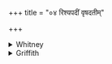 +++
title = "०४ रिश्यपदीं वृषदतीम्"

+++

<details><summary>Whitney</summary>

### Translation
4. The antelope-footed, the bull-toothed, the kine-repelling, the  
out-blowing, the licked-out, the pallid—these we make disappear from us.

### Notes
Designations either of the unlucky signs or of the women marked with  
them—probably the former. The comm. prefers the latter, except for the  
two last, which he blunderingly takes from the stems *-ḍhya* and *-mya*,  
and makes them qualify *lakṣma* understood. He explains *goṣedhā* (p.  
*go॰sedhā́m*) as " going like a cow," and *vilīḍha* as a lock " on the  
edge of the forehead, licked as it were the wrong way"—or what is called  
a "cowlick" ⌊Skt. *kākapakṣa.*⌋ Both editions give at the beginning  
*ríśyap-*, instead of the true reading *ṛ́śyap-*, which the comm. (with  
three of SPP's mss.) has; the mss. bungle all the occurrences of this  
word. In part of our edition the *ṁ* is broken off from *vṛ́ṣadatiṁ.*
</details>

<details><summary>Griffith</summary>

Antelope-foot, and Bullock-tooth, Cow-terrifier, Vapour-form, The Licker, and the Spotted Hag, all these we drive away from us.
</details>

